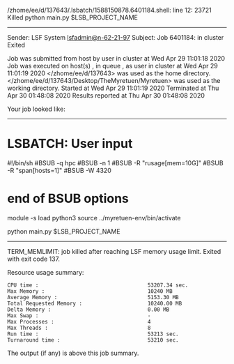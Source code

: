 /zhome/ee/d/137643/.lsbatch/1588150878.6401184.shell: line 12: 23721 Killed                  python main.py $LSB_PROJECT_NAME

------------------------------------------------------------
Sender: LSF System <lsfadmin@n-62-21-97>
Subject: Job 6401184: <NNAgent7NN-Selfplay-100-incremental> in cluster <dcc> Exited

Job <NNAgent7NN-Selfplay-100-incremental> was submitted from host <n-62-27-20> by user <s183905> in cluster <dcc> at Wed Apr 29 11:01:18 2020
Job was executed on host(s) <n-62-21-97>, in queue <hpc>, as user <s183905> in cluster <dcc> at Wed Apr 29 11:01:19 2020
</zhome/ee/d/137643> was used as the home directory.
</zhome/ee/d/137643/Desktop/TheMyretuen/Myretuen> was used as the working directory.
Started at Wed Apr 29 11:01:19 2020
Terminated at Thu Apr 30 01:48:08 2020
Results reported at Thu Apr 30 01:48:08 2020

Your job looked like:

------------------------------------------------------------
# LSBATCH: User input
#!/bin/sh
#BSUB -q hpc
#BSUB -n 1
#BSUB -R "rusage[mem=10G]"
#BSUB -R "span[hosts=1]"
#BSUB -W 4320
# end of BSUB options

module -s load python3
source ../myretuen-env/bin/activate

python main.py $LSB_PROJECT_NAME


------------------------------------------------------------

TERM_MEMLIMIT: job killed after reaching LSF memory usage limit.
Exited with exit code 137.

Resource usage summary:

    CPU time :                                   53207.34 sec.
    Max Memory :                                 10240 MB
    Average Memory :                             5153.30 MB
    Total Requested Memory :                     10240.00 MB
    Delta Memory :                               0.00 MB
    Max Swap :                                   -
    Max Processes :                              4
    Max Threads :                                8
    Run time :                                   53213 sec.
    Turnaround time :                            53210 sec.

The output (if any) is above this job summary.

